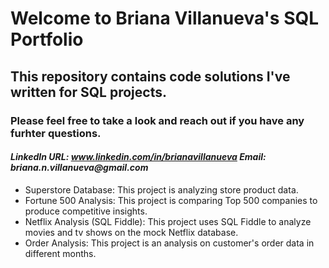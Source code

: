 #  Welcome to Briana Villanueva's SQL Portfolio
## This repository contains code solutions I've written for SQL projects.
### Please feel free to take a look and reach out if you have any furhter questions.
#### _LinkedIn URL: www.linkedin.com/in/brianavillanueva Email: briana.n.villanueva@gmail.com_



* Superstore Database: This project is analyzing store product data.
* Fortune 500 Analysis: This project is comparing Top 500 companies to produce competitive insights.
* Netflix Analysis (SQL Fiddle): This project uses SQL Fiddle to analyze movies and tv shows on the mock Netflix database.
* Order Analysis: This project is an analysis on customer's order data in different months.
